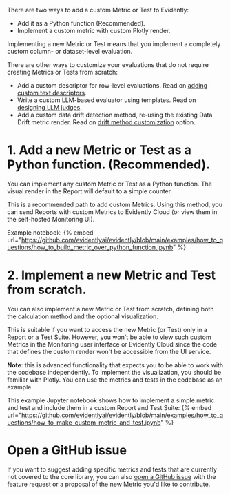 There are two ways to add a custom Metric or Test to Evidently:
* Add it as a Python function (Recommended).
* Implement a custom metric with custom Plotly render.

Implementing a new Metric or Test means that you implement a completely custom column- or dataset-level evaluation.

There are other ways to customize your evaluations that do not require creating Metrics or Tests from scratch:
* Add a custom descriptor for row-level evaluations. Read on [adding custom text descriptors](add-custom-descriptor.md).
* Write a custom LLM-based evaluator using templates. Read on [designing LLM judges](llm_as_a_judge.md).
* Add a custom data drift detection method, re-using the existing Data Drift metric render. Read on [drift method customization](add-custom-drift-method.md) option.

# 1. Add a new Metric or Test as a Python function. (Recommended).

You can implement any custom Metric or Test as a Python function. The visual render in the Report will default to a simple counter. 

This is a recommended path to add custom Metrics. Using this method, you can send Reports with custom Metrics to Evidently Cloud (or view them in the self-hosted Monitoring UI).

Example notebook: 
{% embed url="https://github.com/evidentlyai/evidently/blob/main/examples/how_to_questions/how_to_build_metric_over_python_function.ipynb" %}

# 2. Implement a new Metric and Test from scratch. 

You can also implement a new Metric or Test from scratch, defining both the calculation method and the optional visualization. 

This is suitable if you want to access the new Metric (or Test) only in a Report or a Test Suite. However, you won't be able to view such custom Metrics in the Monitoring user interface or Evidently Cloud since the code that defines the custom render won't be accessible from the UI service. 

**Note**: this is advanced functionality that expects you to be able to work with the codebase independently. To implement the visualization, you should be familiar with Plotly. 
You can use the metrics and tests in the codebase as an example.

This example Jupyter notebook shows how to implement a simple metric and test and include them in a custom Report and Test Suite:
{% embed url="https://github.com/evidentlyai/evidently/blob/main/examples/how_to_questions/how_to_make_custom_metric_and_test.ipynb" %}

# Open a GitHub issue 

If you want to suggest adding specific metrics and tests that are currently not covered to the core library, you can also [open a GitHub issue](https://github.com/evidentlyai/evidently/issues) with the feature request or a proposal of the new Metric you'd like to contribute.
